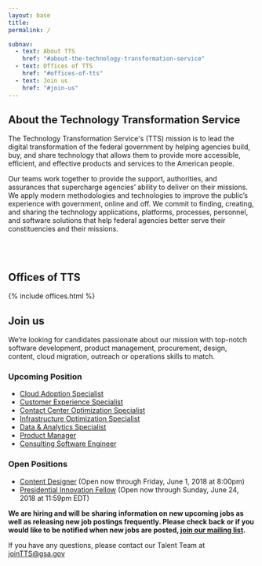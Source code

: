 ```yaml
---
layout: base
title:
permalink: /

subnav:
  - text: About TTS
    href: "#about-the-technology-transformation-service"
  - text: Offices of TTS
    href: "#offices-of-tts"
  - text: Join us
    href: "#join-us"
---
```


## About the Technology Transformation Service

The Technology Transformation Service's (TTS) mission is to lead the digital transformation of the federal government by helping agencies build, buy, and share technology that allows them to provide more accessible, efficient, and effective products and services to the American people.

Our teams work together to provide the support, authorities, and assurances that supercharge agencies’ ability to deliver on their missions. We apply modern methodologies and technologies to improve the public’s experience with government, online and off. We commit to finding, creating, and sharing the technology applications, platforms, processes, personnel, and software solutions that help federal agencies better serve their constituencies and their missions.

<div class="paragraph"><p><br>
<br></p></div>

## Offices of TTS

{% include offices.html %}

## Join us

We’re looking for candidates passionate about our mission with top-notch software development, product management, procurement, design, content, cloud migration, outreach or operations skills to match.


### Upcoming Position
- [Cloud Adoption Specialist](https://join.tts.gsa.gov/join/upcoming-CoE-cloud-adoption-specialist/)
- [Customer Experience Specialist](https://join.tts.gsa.gov/join/upcoming-coe-customer-experience-specialist/)
- [Contact Center Optimization Specialist](https://join.tts.gsa.gov/join/upcoming-coe-contact-center-optimization-specialist/)
- [Infrastructure Optimization Specialist](https://join.tts.gsa.gov/join/upcoming-coe-infrastructure-optimization-specialist/)
- [Data & Analytics Specialist](https://join.tts.gsa.gov/join/upcoming-coe-data-and-analytics-specialist/)
- [Product Manager](https://join.tts.gsa.gov/join/upcoming-18F-product-manager/)
- [Consulting Software Engineer](https://join.tts.gsa.gov/join/upcoming-18F-consulting-software-engineer/)



### Open Positions
- [Content Designer](https://join.tts.gsa.gov/join/18f-content-designer-gs15/) (Open now through Friday, June 1, 2018 at 8:00pm)
- [Presidential Innovation Fellow](https://join.tts.gsa.gov/join/pif-presidential-innovation-fellow/) (Open now through Sunday, June 24, 2018 at 11:59pm EDT)

 **We are hiring and will be sharing information on new upcoming jobs as well as releasing new job postings frequently. Please check back or if you would like to be notified when new jobs are posted, [join our mailing list](https://docs.google.com/forms/d/e/1FAIpQLSe7k8ybQ2ZJAmmwfXMMRQytB1nrhCo2Siq7JZc3yJtF_gKyCw/viewform?usp=sf_link).**

If you have any questions, please contact our Talent Team at [joinTTS@gsa.gov](mailto:jointts@gsa.gov)
